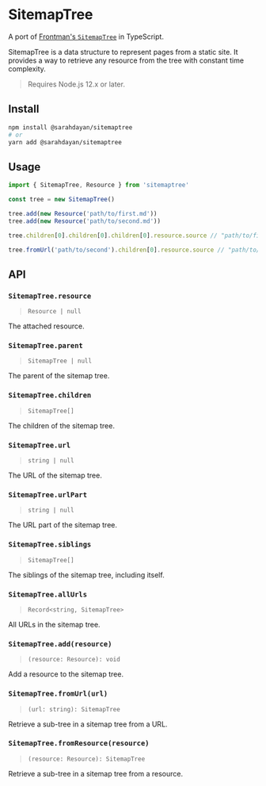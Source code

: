 # SitemapTree

A port of [Frontman's `SitemapTree`](https://github.com/algolia/frontman/blob/master/lib/frontman/sitemap_tree.rb) in TypeScript.

SitemapTree is a data structure to represent pages from a static site. It provides a way to retrieve any resource from the tree with constant time complexity.

> Requires Node.js 12.x or later.

## Install

```sh
npm install @sarahdayan/sitemaptree
# or
yarn add @sarahdayan/sitemaptree
```

## Usage

```ts
import { SitemapTree, Resource } from 'sitemaptree'

const tree = new SitemapTree()

tree.add(new Resource('path/to/first.md'))
tree.add(new Resource('path/to/second.md'))

tree.children[0].children[0].children[0].resource.source // "path/to/first.md"

tree.fromUrl('path/to/second').children[0].resource.source // "path/to/second.md"
```

## API

### `SitemapTree.resource`

> `Resource | null`

The attached resource.

### `SitemapTree.parent`

> `SitemapTree | null`

The parent of the sitemap tree.

### `SitemapTree.children`

> `SitemapTree[]`

The children of the sitemap tree.

### `SitemapTree.url`

> `string | null`

The URL of the sitemap tree.

### `SitemapTree.urlPart`

> `string | null`

The URL part of the sitemap tree.

### `SitemapTree.siblings`

> `SitemapTree[]`

The siblings of the sitemap tree, including itself.

### `SitemapTree.allUrls`

> `Record<string, SitemapTree>`

All URLs in the sitemap tree.

### `SitemapTree.add(resource)`

> `(resource: Resource): void`

Add a resource to the sitemap tree.

### `SitemapTree.fromUrl(url)`

> `(url: string): SitemapTree`

Retrieve a sub-tree in a sitemap tree from a URL.

### `SitemapTree.fromResource(resource)`

> `(resource: Resource): SitemapTree`

Retrieve a sub-tree in a sitemap tree from a resource.
